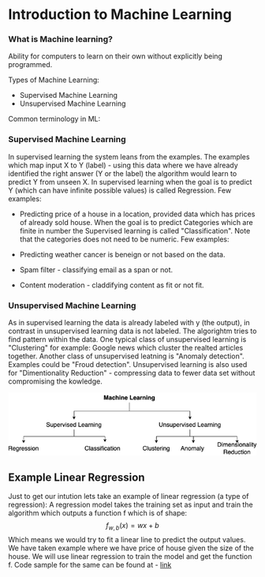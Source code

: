# Introduction to Machine Learning

### What is Machine learning?
Ability for computers to learn on their own without explicitly being programmed. 

Types of Machine Learning:
* Supervised Machine Learning
* Unsupervised Machine Learning

Common terminology in ML:


### Supervised Machine Learning
In supervised learning the system leans from the examples. The examples which map input X to Y (label) - using this data where we have already identified the right answer (Y or the label) the algorithm would learn to predict Y from unseen X.
In supervised learning when the goal is to predict Y (which can have infinite possible values) is called Regression. 
Few examples:
* Predicting price of a house in a location, provided data which has prices of already sold house.
When the goal is to predict Categories which are finite in number the Supervised learning is called "Classification". Note that the categories does not need to be numeric. Few examples:

* Predicting weather cancer is beneign or not based on the data.
* Spam filter - classifying email as a span or not.
* Content moderation - claddifying content as fit or not fit.

### Unsupervised Machine Learning
As in supervised learning the data is already labeled with y (the output), in contrast in unsupervised learning data is not labeled. The algorightm tries to find pattern within the data. One typical class of unsupervised learning is "Clustering" for example: Google news which cluster the realted articles together. 
Another class of unsupervised leatning is "Anomaly detection". Examples could be "Froud detection".
Unsupervised learning is also used for "Dimentionality Reduction" - compressing data to fewer data set without compromising the kowledge. 

![Machine Learning](images/ml-intro.png)

## Example Linear Regression
Just to get our intution lets take an example of linear regression (a type of regression):
A regression model takes the training set as input and train the algorithm which outputs a function f which is of shape:
$$ f_{w,b}(x) = wx + b \tag{1}$$
Which means we would try to fit a linear line to predict the output values. We have taken example where we have price of house given the size of the house. We will use linear regression to train the model and get the function f.
Code sample for the same can be found at - [link](https://github.com/satishThakur/data-science/blob/main/machine-learning/coursera-ml-course/week1-intro/linear-regression.ipynb)



